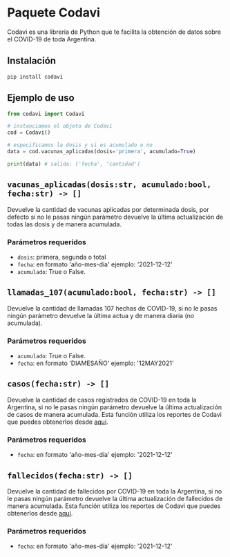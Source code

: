 # Paquete Codavi
Codavi es una libreria de Python que te facilita la obtención de datos sobre el COVID-19 de toda Argentina.

## Instalación
```
pip install codavi
```
## Ejemplo de uso
```py
from codavi import Codavi

# instanciamos el objeto de Codavi
cod = Codavi()

# especificamos la dosis y si es acumulado o no
data = cod.vacunas_aplicadas(dosis='primera', acumulado=True)

print(data) # salida: ['fecha', 'cantidad']
```

## `vacunas_aplicadas(dosis:str, acumulado:bool, fecha:str) -> []`
Devuelve la cantidad de vacunas aplicadas por determinada dosis, por defecto si no le pasas ningún parámetro devuelve la última actualización de todas las dosis y de manera acumulada.     
### Parámetros requeridos
- `dosis`: primera, segunda o total
- `fecha`: en formato 'año-mes-día' ejemplo: '2021-12-12'
- `acumulado`: True o False.

## `llamadas_107(acumulado:bool, fecha:str) -> []`
Devuelve la cantidad de llamadas 107 hechas de COVID-19, si no le pasas ningún parámetro devuelve la última actua y de manera diaria (no acumulada).
### Parámetros requeridos
- `acumulado`: True o False.
- `fecha`: en formato 'DIAMESAÑO' ejemplo: '12MAY2021'

## `casos(fecha:str) -> []`
Devuelve la cantidad de casos registrados de COVID-19 en toda la Argentina, si no le pasas ningún parámetro devuelve la última actualización de casos de manera acumulada. Esta función utiliza los reportes de Codavi que puedes obtenerlos desde [aquí](https://github.com/manucabral/Codavi/tree/main/reportes).
### Parámetros requeridos
- `fecha`: en formato 'año-mes-día' ejemplo: '2021-12-12'

## `fallecidos(fecha:str) -> []`
Devuelve la cantidad de fallecidos por COVID-19 en toda la Argentina, si no le pasas ningún parámetro devuelve la última actualización de fallecidos de manera acumulada. Esta función utiliza los reportes de Codavi que puedes obtenerlos desde [aquí](https://github.com/manucabral/Codavi/tree/main/reportes).
### Parámetros requeridos
- `fecha`: en formato 'año-mes-día' ejemplo: '2021-12-12'
